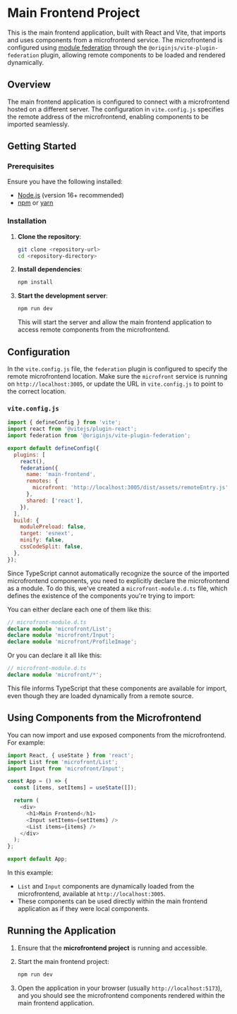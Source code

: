 # Main Frontend Project

This is the main frontend application, built with React and Vite, that imports and uses components from a microfrontend service. The microfrontend is configured using [module federation](https://webpack.js.org/concepts/module-federation/) through the `@originjs/vite-plugin-federation` plugin, allowing remote components to be loaded and rendered dynamically.

## Overview

The main frontend application is configured to connect with a microfrontend hosted on a different server. The configuration in `vite.config.js` specifies the remote address of the microfrontend, enabling components to be imported seamlessly.

## Getting Started

### Prerequisites

Ensure you have the following installed:

- [Node.js](https://nodejs.org/) (version 16+ recommended)
- [npm](https://www.npmjs.com/) or [yarn](https://yarnpkg.com/)

### Installation

1. **Clone the repository**:

   ```bash
   git clone <repository-url>
   cd <repository-directory>
   ```

2. **Install dependencies**:

   ```bash
   npm install
   ```

3. **Start the development server**:

   ```bash
   npm run dev
   ```

   This will start the server and allow the main frontend application to access remote components from the microfrontend.

## Configuration

In the `vite.config.js` file, the `federation` plugin is configured to specify the remote microfrontend location. Make sure the `microfront` service is running on `http://localhost:3005`, or update the URL in `vite.config.js` to point to the correct location.

### `vite.config.js`

```javascript
import { defineConfig } from 'vite';
import react from '@vitejs/plugin-react';
import federation from '@originjs/vite-plugin-federation';

export default defineConfig({
  plugins: [
    react(),
    federation({
      name: 'main-frontend',
      remotes: {
        microfront: 'http://localhost:3005/dist/assets/remoteEntry.js',
      },
      shared: ['react'],
    }),
  ],
  build: {
    modulePreload: false,
    target: 'esnext',
    minify: false,
    cssCodeSplit: false,
  },
});
```

Since TypeScript cannot automatically recognize the source of the imported microfrontend components, you need to explicitly declare the microfrontend as a module. To do this, we've created a `microfront-module.d.ts` file, which defines the existence of the components you're trying to import:


You can either declare each one of them like this:
```typescript
// microfront-module.d.ts
declare module 'microfront/List';
declare module 'microfront/Input';
declare module 'microfront/ProfileImage';
```

Or you can declare it all like this:

```typescript
// microfront-module.d.ts
declare module 'microfront/*';

```

This file informs TypeScript that these components are available for import, even though they are loaded dynamically from a remote source.

## Using Components from the Microfrontend

You can now import and use exposed components from the microfrontend. For example:

```typescript
import React, { useState } from 'react';
import List from 'microfront/List';
import Input from 'microfront/Input';

const App = () => {
  const [items, setItems] = useState([]);

  return (
    <div>
      <h1>Main Frontend</h1>
      <Input setItems={setItems} />
      <List items={items} />
    </div>
  );
};

export default App;
```

In this example:

- `List` and `Input` components are dynamically loaded from the microfrontend, available at `http://localhost:3005`.
- These components can be used directly within the main frontend application as if they were local components.

## Running the Application

1. Ensure that the **microfrontend project** is running and accessible.
2. Start the main frontend project:

   ```bash
   npm run dev
   ```

3. Open the application in your browser (usually `http://localhost:5173`), and you should see the microfrontend components rendered within the main frontend application.